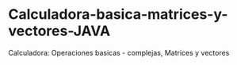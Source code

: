# Calculadora-basica-matrices-y-vectores-JAVA
Calculadora: Operaciones basicas - complejas, Matrices y vectores
